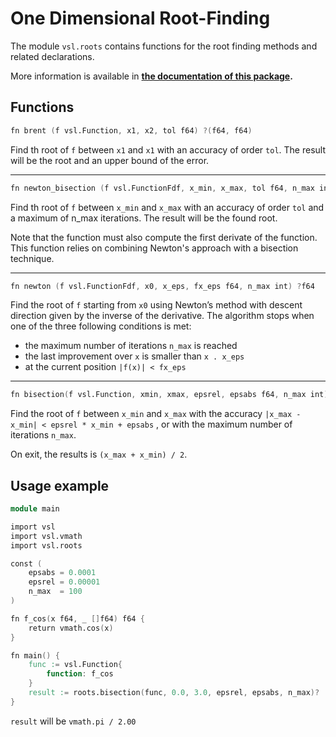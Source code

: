 # One Dimensional Root-Finding

The module `vsl.roots` contains functions for the root finding methods and related declarations.

More information is available in **[the documentation of this package](https://vsl.readthedocs.io/en/latest/roots.html).**

## Functions

```v
fn brent (f vsl.Function, x1, x2, tol f64) ?(f64, f64)
```

Find th root of `f` between `x1` and `x1` with an accuracy
of order `tol`. The result will be the root and an upper bound of the error.

* * *

```v
fn newton_bisection (f vsl.FunctionFdf, x_min, x_max, tol f64, n_max int) ?f64
```

Find th root of `f` between `x_min` and `x_max` with an accuracy
of order `tol` and a maximum of n_max iterations. The result will be the found root.

Note that the function must also compute the first derivate of the function. This function
relies on combining Newton's approach with a bisection technique.

* * *

```v
fn newton (f vsl.FunctionFdf, x0, x_eps, fx_eps f64, n_max int) ?f64
```

Find the root of `f` starting from `x0` using Newton’s method with
descent direction given by the inverse of the derivative.
The algorithm stops when one of the three following conditions is met:

* the maximum number of iterations `n_max` is reached
* the last improvement over `x` is smaller than `x . x_eps`
* at the current position `|f(x)| < fx_eps`

* * *

```v
fn bisection(f vsl.Function, xmin, xmax, epsrel, epsabs f64, n_max int) ?f64
```

Find the root of `f` between `x_min` and `x_max` with the accuracy `|x_max - x_min| < epsrel * x_min + epsabs` , or with the maximum number of iterations `n_max`.

On exit, the results is `(x_max + x_min) / 2`.

## Usage example

```v
module main

import vsl
import vsl.vmath
import vsl.roots

const (
	epsabs = 0.0001
	epsrel = 0.00001
	n_max  = 100
)

fn f_cos(x f64, _ []f64) f64 {
	return vmath.cos(x)
}

fn main() {
	func := vsl.Function{
		function: f_cos
	}
	result := roots.bisection(func, 0.0, 3.0, epsrel, epsabs, n_max)?
}
```

`result` will be `vmath.pi / 2.00`
